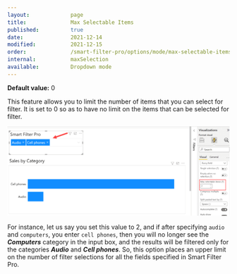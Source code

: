 ```yaml
---
layout:             page
title:              Max Selectable Items
published:          true
date:               2021-12-14
modified:           2021-12-15
order:              /smart-filter-pro/options/mode/max-selectable-items
internal:           maxSelection
available:          Dropdown mode
---
```

**Default value:** 0

This feature allows you to limit the number of items that you can select for filter. It is set to 0 so as to have no limit on the items that can be selected for filter. 

<img src="images/max-items.png" width="800">

For instance, let us say you set this value to 2, and if after specifying `audio` and `computers`, you enter `cell phones`, then you will no longer see the ***Computers*** category in the input box, and the results will be filtered only for the categories ***Audio*** and ***Cell phones***. So, this option places an upper limit on the number of filter selections for all the fields specified in Smart Filter Pro.
